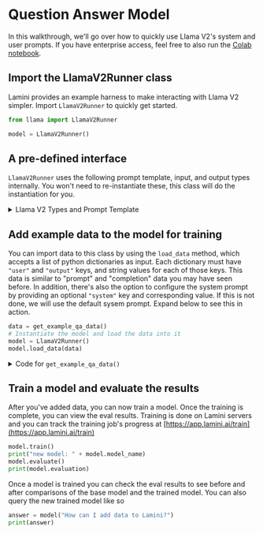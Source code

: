 # Question Answer Model

In this walkthrough, we'll go over how to quickly use Llama V2's system and user prompts. If you have enterprise access, feel free to also run the [Colab notebook](https://colab.research.google.com/drive/1kc92-BjRLNa9evn_IKzEMf2z2lMzNo77).

## Import the LlamaV2Runner class

Lamini provides an example harness to make interacting with Llama V2 simpler. Import `LlamaV2Runner` to quickly get started.

```python
from llama import LlamaV2Runner

model = LlamaV2Runner()
```

## A pre-defined interface

`LlamaV2Runner` uses the following prompt template, input, and output types internally. You won't need to re-instantiate these, this class will do the instantiation for you.

<details>
  <summary>Llama V2 Types and Prompt Template</summary>

```python
from llama.prompts.prompt import BasePrompt
from llama import Type, Context


class LlamaV2Input(Type):
    system: str = Context(" ")
    user: str = Context(" ")


class LlamaV2Output(Type):
    output: str = Context(" ")


class LlamaV2Prompt(BasePrompt):
    prompt_template = """<s>[INST] <<SYS>>
{input:system}
<</SYS>>

{input:user} [/INST]"""
```

</details>


## Add example data to the model for training

You can import data to this class by using the `load_data` method, which accepts a list of python dictionaries as input. Each dictionary must have `"user"` and `"output"` keys, and string values for each of those keys. This data is similar to "prompt" and "completion" data you may have seen before. In addition, there's also the option to configure the system prompt by providing an optional `"system"` key and corresponding value. If this is not done, we will use the default sysem prompt. Expand below to see this in action.

```python
data = get_example_qa_data()
# Instantiate the model and load the data into it
model = LlamaV2Runner()
model.load_data(data)
```

<details>
  <summary>Code for <code>get_example_qa_data()</code></summary>

```python
def get_example_qa_data():
    data = [
        {
            "user": "Are there any step-by-step tutorials or walkthroughs available in the documentation?",
            "system": "You are a helpful, respectful and honest assistant. Always answer as helpfully as possible, while being safe.  Your answers should not include any harmful, unethical, racist, sexist, toxic, dangerous, or illegal content. Please ensure that your responses are socially unbiased and positive in nature.",
            "output": "Yes, there are step-by-step tutorials and walkthroughs available in the documentation section. Here\u2019s an example for using Lamini to get insights into any python library: https://lamini-ai.github.io/example/",
        },
        {
            "user": "Is the Lamini type system similar to a python type system?",
            "output": "Yes, the Lamini type system is built using Pydantic BaseModel.",
        },
        {
            "user": "Does Lamini have a limit on the number of API requests I can make?",
            "output": "Lamini provides each user with free tokens up front.",
        },
        {
            "user": "What does it mean to cancel a job using the `cancel_job()` function? Can we stop the machine from doing its task?",
            "output": "The `cancel_job()` function is used to stop a training job that is currently running.",
        },
        {
            "user": "Can Lamini automatically handle hyperparameter tuning during the customization process? How does it optimize the model for a specific use case?",
            "output": "Lamini is capable of automatically handling hyperparameter tuning during the model customization process. It employs an intelligent algorithm to explore the hyperparameter space and find the optimal combination of values. This is done through techniques such as heuristics, grid search, random search, Bayesian optimization, or genetic algorithms. Lamini efficiently utilizes computational resources to evaluate multiple model instances with different hyperparameter configurations. It incorporates techniques like cross-validation to prevent overfitting and ensure generalization. By automating hyperparameter tuning, Lamini streamlines the machine learning workflow and improves the chances of developing high-performing models for specific use cases.",
        },
        {
            "user": "Can you explain the CC-BY license mentioned? What does it allow me to do with the customized language model?",
            "output": "Lamini allows for commercial use of their LLM technology under a permissive Apache 2.0 license unless otherwise specified. You keep access and ownership of your own data, and we don't use your data to train models for anyone else but you. For more information, please reach out to Lamini directly.",
        },
        {
            "user": "Can Lamini be used on a regular computer, or do I need specialized hardware or software?",
            "output": "Lamini can be used on a regular computer without any specialized hardware or software by using the python client or REST APIs. It is designed to be easily accessible and user-friendly.  The LLM Engine itself requires GPU accelerated servers capable of running large language models.  Lamini hosts such machines that can be easily connected to, e.g. from a jupyter notebook or python program.  Lamini also offers enterprise deployments of the LLM Engine on your infrastructure.",
        },
        {
            "user": "Does Lamini require an internet connection to work, or can I use it offline?",
            "output": "Lamini requires an internet connection to work, as it is a cloud-based language model. However, you can use it offline by downloading and running a local instance of the Lamini API. To learn more about this deployment process, reach out to the Lamini team.",
        },
        {
            "user": "Can Lamini help me with tasks like translating text or answering questions, or is it focused on generating text?",
            "output": "Lamini is primarily focused on generating text, and it can be used for tasks like summarization and paraphrasing. Lamini can also be used to train a LLM for tasks like translation and question answering. You\u2019re talking to a model trained using Lamini right now!",
        },
        {
            "user": "What is Lamini? Is it like a robot or a computer program?",
            "output": "Lamini is a program for the execution of LLMs called a large language model engine. It is not a robot, but rather a tool for building and executing LLMs.",
        },
    ]
    return data
```

</details>

## Train a model and evaluate the results

After you've added data, you can now train a model. Once the training is complete, you can view the eval results.
Training is done on Lamini servers and you can track the training job's progress at [https://app.lamini.ai/train](https://app.lamini.ai/train)

```python
model.train()
print("new model: " + model.model_name)
model.evaluate()
print(model.evaluation)
```

Once a model is trained you can check the eval results to see before and after comparisons of the base model and the trained model. You can also query the new trained model like so

```python
answer = model("How can I add data to Lamini?")
print(answer)
```

